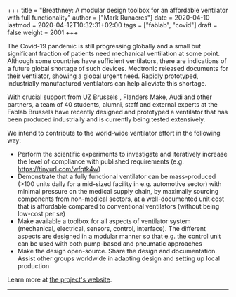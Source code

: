 +++
title = "Breathney: A modular design toolbox for an affordable ventilator with full functionality"
author = ["Mark Runacres"]
date = 2020-04-10
lastmod = 2020-04-12T10:32:31+02:00
tags = ["fablab", "covid"]
draft = false
weight = 2001
+++

The Covid-19 pandemic is still progressing globally and a small but significant
fraction of patients need mechanical ventilation at some point. Although some
countries have sufficient ventilators, there are indications of a future global
shortage of such devices. Medtronic released documents for their ventilator,
showing a global urgent need. Rapidly prototyped, industrially manufactured
ventilators can help alleviate this shortage.

With crucial support from UZ Brussels , Flanders Make, Audi and other partners,
a team of 40 students, alumni, staff and external experts
at the Fablab Brussels have recently designed and prototyped
a ventilator
that has been produced industrially and is currently being tested extensively.

We intend to contribute to the
world-wide ventilator effort in the following way:

-   Perform the scientific experiments to investigate and iteratively increase the
    level of compliance with published requirements (e.g.
    <https://tinyurl.com/wfqtk4w>)
-   Demonstrate that a fully functional ventilator can be mass-produced (>100
    units daily for a mid-sized facility in e.g.&nbsp;automotive sector) with
    minimal pressure on the medical supply chain, by maximally sourcing components
    from non-medical sectors, at a well-documented unit cost that is affordable
    compared to conventional ventilators (without being low-cost per se)
-   Make available a toolbox for all aspects of ventilator system (mechanical,
    electrical, sensors, control, interface). The different aspects are designed
    in a modular manner so that e.g.&nbsp;the control unit can be used with both
    pump-based and pneumatic approaches
-   Make the design open-source. Share the design and documentation. Assist other
    groups worldwide in adapting design and setting up local production

Learn more at [the project's website](http://breathney.vub.be).

---
